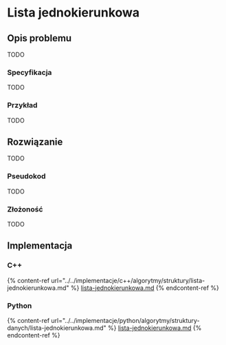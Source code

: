 # Lista jednokierunkowa

## Opis problemu

TODO

### Specyfikacja

TODO

### Przykład

TODO

## Rozwiązanie

TODO

### Pseudokod

TODO

### Złożoność

TODO

## Implementacja

### C++

{% content-ref url="../../implementacje/c++/algorytmy/struktury/lista-jednokierunkowa.md" %}
[lista-jednokierunkowa.md](../../implementacje/c++/algorytmy/struktury/lista-jednokierunkowa.md)
{% endcontent-ref %}

### Python

{% content-ref url="../../implementacje/python/algorytmy/struktury-danych/lista-jednokierunkowa.md" %}
[lista-jednokierunkowa.md](../../implementacje/python/algorytmy/struktury-danych/lista-jednokierunkowa.md)
{% endcontent-ref %}
